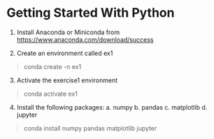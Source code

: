 # Getting Started With Python

1. Install Anaconda or Miniconda from https://www.anaconda.com/download/success

2. Create an environment called ex1

> conda create -n ex1

3. Activate the exercise1 environment 

> conda activate ex1

4. Install the following packages:
	a. numpy
	b. pandas
	c. matplotlib
	d. jupyter
	
> conda install numpy pandas matplotlib jupyter
